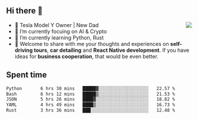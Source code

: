 ## Hi there 👋
<img align="right" src="https://github-readme-stats.vercel.app/api?username=ljunb&show_icons=true&icon_color=CE1D2D&text_color=718096&bg_color=00000000&hide_title=true&hide_border=true" />

- 🚗 Tesla Model Y Owner | New Dad
- 🔭 I’m currently focuing on AI & Crypto
- 🌱 I’m currently learning Python, Rust
- 💬 Welcome to share with me your thoughts and experiences on **self-driving tours**, **car detailing** and **React Native development**. If you have ideas for **business cooperation**, that would be even better.




## Spent time
<!--START_SECTION:waka-->

```txt
Python       6 hrs 30 mins   █████▓░░░░░░░░░░░░░░░░░░░   22.57 %
Bash         6 hrs 12 mins   █████▒░░░░░░░░░░░░░░░░░░░   21.53 %
JSON         5 hrs 26 mins   ████▓░░░░░░░░░░░░░░░░░░░░   18.82 %
YAML         4 hrs 49 mins   ████▒░░░░░░░░░░░░░░░░░░░░   16.73 %
Rust         3 hrs 36 mins   ███░░░░░░░░░░░░░░░░░░░░░░   12.48 %
```

<!--END_SECTION:waka-->

